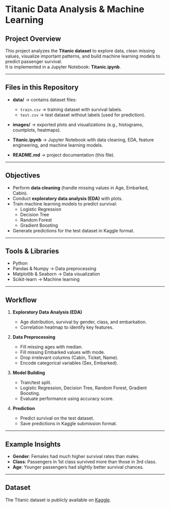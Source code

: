 #  Titanic Data Analysis & Machine Learning

##  Project Overview
This project analyzes the **Titanic dataset** to explore data, clean missing values, visualize important patterns, and build machine learning models to predict passenger survival.  
It is implemented in a Jupyter Notebook: **Titanic.ipynb**.

---

##  Files in this Repository
- **data/** → contains dataset files:  
  - `train.csv` → training dataset with survival labels.  
  - `test.csv` → test dataset without labels (used for prediction).  

- **images/** → exported plots and visualizations (e.g., histograms, countplots, heatmaps).  

- **Titanic.ipynb** → Jupyter Notebook with data cleaning, EDA, feature engineering, and machine learning models.  

- **README.md** → project documentation (this file).  

---

##  Objectives
- Perform **data cleaning** (handle missing values in Age, Embarked, Cabin).  
- Conduct **exploratory data analysis (EDA)** with plots.    
- Train machine learning models to predict survival:
  - Logistic Regression  
  - Decision Tree  
  - Random Forest  
  - Gradient Boosting  
- Generate predictions for the test dataset in Kaggle format.  

---

##  Tools & Libraries
- Python  
- Pandas & Numpy → Data preprocessing  
- Matplotlib & Seaborn → Data visualization  
- Scikit-learn → Machine learning  

---

##  Workflow
1. **Exploratory Data Analysis (EDA)**
   - Age distribution, survival by gender, class, and embarkation.  
   - Correlation heatmap to identify key features.  

2. **Data Preprocessing**
   - Fill missing ages with median.  
   - Fill missing Embarked values with mode.  
   - Drop irrelevant columns (Cabin, Ticket, Name).  
   - Encode categorical variables (Sex, Embarked).  

3. **Model Building**
   - Train/test split.  
   - Logistic Regression, Decision Tree, Random Forest, Gradient Boosting.  
   - Evaluate performance using accuracy score.  

4. **Prediction**
   - Predict survival on the test dataset.  
   - Save predictions in Kaggle submission format.  

---

##  Example Insights
- **Gender**: Females had much higher survival rates than males.  
- **Class**: Passengers in 1st class survived more than those in 3rd class.  
- **Age**: Younger passengers had slightly better survival chances.  

---

##  Dataset
The Titanic dataset is publicly available on [Kaggle](https://www.kaggle.com/competitions/titanic).  


